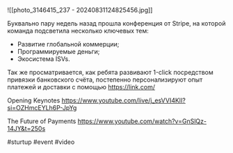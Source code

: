 
![[photo_3146415_237 - 20240831124825456.jpg]]

Буквально пару недель назад прошла конференция от Stripe, на которой команда подсветила несколько ключевых тем:
- Развитие глобальной коммерции;
- Программируемые деньги;
- Экосистема ISVs.

Так же просматривается, как ребята развивают 1-click посредством привязки банковского счёта, постепенно персонализируют опыт платежей и доставки с помощью https://link.com/

Opening Keynotes https://www.youtube.com/live/j_esVVI4KlI?si=OZHmcEYLh6P-JpYg

The Future of Payments https://www.youtube.com/watch?v=GnSlQz-14JY&t=250s

#sturtup #event #video 
